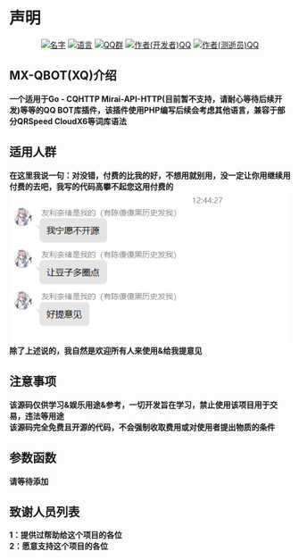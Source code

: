 # 声明

<div align=center>
<a href="https://github.com/ggzzll/MX-QBOT"><img alt="名字" src="https://img.shields.io/badge/%E5%90%8D%E5%AD%97-XQ-orange.svg"></img></a>
<a href="https://www.php.net/"><img alt="语言" src="https://img.shields.io/badge/%E8%AF%AD%E8%A8%80-PHP-brightgreen.svg"></img></a>
<a href="https://jq.qq.com/?_wv=1027&k=YCZWj96t"><img alt="QQ群" src="https://img.shields.io/badge/QQ%E7%BE%A4-901365053-ff69b4.svg"></img></a>
<a href="https://wpa.qq.com/msgrd?v=1&uin=386715331&site=qq&menu=yes"><img alt="作者(开发者)QQ" src="https://img.shields.io/badge/%E4%BD%9C%E8%80%85(%E5%BC%80%E5%8F%91%E8%80%85)QQ-386715331-blue.svg"></img></a>
<a href="https://wpa.qq.com/msgrd?v=1&uin=1334850101&site=qq&menu=yes"><img alt="作者(测逝员)QQ" src="https://img.shields.io/badge/%E4%BD%9C%E8%80%85(%E6%B5%8B%E9%80%9D%E5%91%98)QQ-1334850101-blue.svg"></img></a>
</div>  

## MX-QBOT(XQ)介绍
**一个适用于Go - CQHTTP Mirai-API-HTTP(目前暂不支持，请耐心等待后续开发)等等的QQ BOT库插件，该插件使用PHP编写后续会考虑其他语言，兼容于部分QRSpeed CloudX6等词库语法**

## 适用人群
**在这里我说一句：对没错，付费的比我的好，不想用就别用，没一定让你用继续用付费的去吧，我写的代码高攀不起您这用付费的** 
<img alt="不宜适用人群" src="/PWANETA/1.png" id="PWANETA">  
**除了上述说的，我自然是欢迎所有人来使用&给我提意见**

## 注意事项
**该源码仅供学习&娱乐用途&参考，一切开发旨在学习，禁止使用该项目用于交易，违法等用途**  
**该源码完全免费且开源的代码，不会强制收取费用或对使用者提出物质的条件**  

## 参数函数
**请等待添加**  

## 致谢人员列表
**1：提供过帮助给这个项目的各位**  
**2：愿意支持这个项目的各位**

<script async charset="uft-8">
  function GithubImgError(e){
    e.src="https://cdn.jsdelivr.net/gh/ggzzll/XQ"+e.src;
  }
</script>

